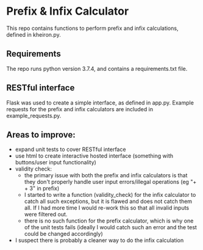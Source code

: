 # Prefix &amp; Infix Calculator
This repo contains functions to perform prefix and infix calculations, defined in kheiron.py. 

## Requirements
The repo runs python version 3.7.4, and contains a requirements.txt file. 

## RESTful interface
Flask was used to create a simple interface, as defined in app.py. Example requests for the prefix and infix calculators are included in example_requests.py.

## Areas to improve:
- expand unit tests to cover RESTful interface
- use html to create interactive hosted interface (something with buttons/user input functionality)
- validity check:
  - the primary issue with both the prefix and infix calculators is that they don't properly handle user input errors/illegal operations (eg "+ + 3" in prefix)
  - I started to write a function (validity_check) for the infix calculator to catch all such exceptions, but it is flawed and does not catch them all. If I had more time I would re-work this so that all invalid inputs were filtered out. 
  - there is no such function for the prefix calculator, which is why one of the unit tests fails (ideally I would catch such an error and the test could be changed accordingly)
- I suspect there is probably a cleaner way to do the infix calculation
